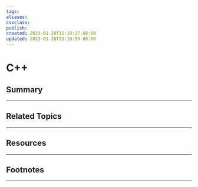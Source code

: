 ```yaml
---
tags:
aliases:
cssclass:
publish:
created: 2023-01-20T11:19:27-08:00
updated: 2023-01-20T23:19:59-08:00
---
```

# C++

## Summary

---

## Related Topics

---

## Resources

---

## Footnotes

---